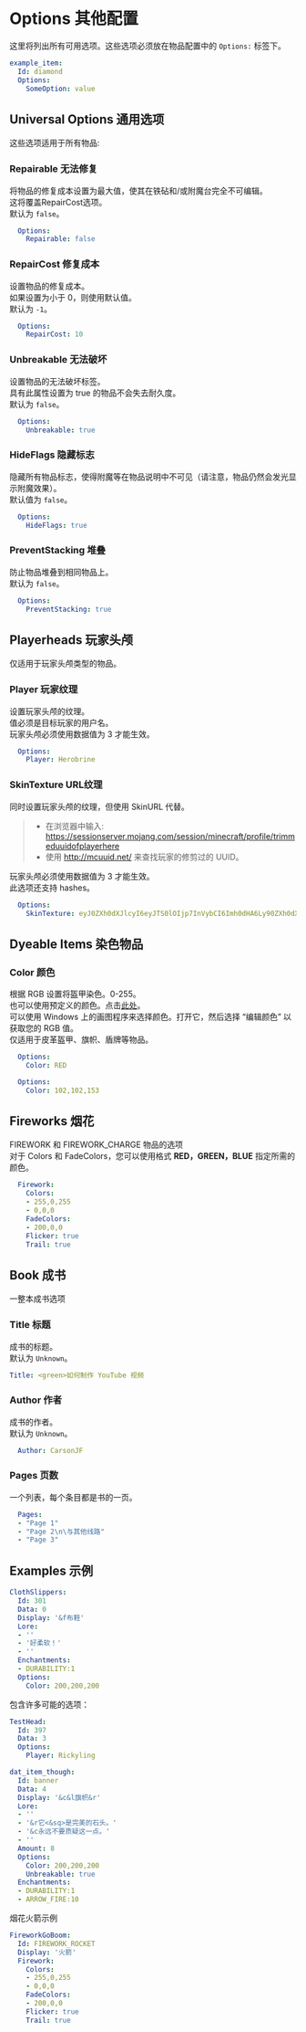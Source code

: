 # Options 其他配置

这里将列出所有可用选项。这些选项必须放在物品配置中的 `Options:` 标签下。

```yaml
example_item:
  Id: diamond
  Options:
    SomeOption: value
```

## Universal Options 通用选项

这些选项适用于所有物品:

### Repairable 无法修复

将物品的修复成本设置为最大值，使其在铁砧和/或附魔台完全不可编辑。  
这将覆盖RepairCost选项。  
默认为 `false`。

```yaml
  Options:
    Repairable: false
```

### RepairCost 修复成本

设置物品的修复成本。  
如果设置为小于 0，则使用默认值。  
默认为 `-1`。

```yaml
  Options:
    RepairCost: 10
```

### Unbreakable 无法破坏

设置物品的无法破坏标签。  
具有此属性设置为 true 的物品不会失去耐久度。  
默认为 `false`。

```yaml
  Options:
    Unbreakable: true
```

### HideFlags 隐藏标志

隐藏所有物品标志，使得附魔等在物品说明中不可见（请注意，物品仍然会发光显示附魔效果）。  
默认值为 `false`。

```yaml
  Options:
    HideFlags: true
```

### PreventStacking 堆叠

防止物品堆叠到相同物品上。  
默认为 `false`。

```yaml
  Options:
    PreventStacking: true
```

## Playerheads 玩家头颅

仅适用于玩家头颅类型的物品。

### Player 玩家纹理

设置玩家头颅的纹理。  
值必须是目标玩家的用户名。  
玩家头颅必须使用数据值为 3 才能生效。

```yaml
  Options:
    Player: Herobrine
```

### SkinTexture URL纹理

同时设置玩家头颅的纹理，但使用 SkinURL 代替。

> - 在浏览器中输入: https://sessionserver.mojang.com/session/minecraft/profile/trimmeduuidofplayerhere
> - 使用 http://mcuuid.net/ 来查找玩家的修剪过的 UUID。

玩家头颅必须使用数据值为 3 才能生效。  
此选项还支持 hashes。

```yaml
  Options:
    SkinTexture: eyJ0ZXh0dXJlcyI6eyJTS0lOIjp7InVybCI6Imh0dHA6Ly90ZXh0dXJlcy5taW5lY3JhZnQubmV0L3RleHR1cmUvODdlMGFhOTQzM2RiYTliNzU5MzJhMTFkYzk0ZDQwNmJkZTE5ZTg2MzUxNDIxNDkyYjNlZDM3OGM4ZTFhN2NjIn19fQ==
```

## Dyeable Items 染色物品

### Color 颜色

根据 RGB 设置将盔甲染色。0-255。  
也可以使用预定义的颜色。点击[此处](https://hub.spigotmc.org/javadocs/bukkit/org/bukkit/DyeColor.html)。  
可以使用 Windows 上的画图程序来选择颜色。打开它，然后选择 “编辑颜色” 以获取您的 RGB 值。  
仅适用于皮革盔甲、旗帜、盾牌等物品。

```yaml
  Options:
    Color: RED
```

```yaml
  Options:
    Color: 102,102,153
```

## Fireworks 烟花

FIREWORK 和 FIREWORK_CHARGE 物品的选项  
对于 Colors 和 FadeColors，您可以使用格式 **RED，GREEN，BLUE** 指定所需的颜色。

```yaml
  Firework:
    Colors:
    - 255,0,255
    - 0,0,0
    FadeColors:
    - 200,0,0
    Flicker: true
    Trail: true
```

## Book 成书

一整本成书选项

### Title 标题

成书的标题。  
默认为 `Unknown`。

```yaml
Title: <green>如何制作 YouTube 视频
```
### Author 作者

成书的作者。  
默认为 `Unknown`。

```yaml
  Author: CarsonJF
```

### Pages 页数

一个列表，每个条目都是书的一页。

```yaml
  Pages:
  - "Page 1"
  - "Page 2\n\与其他线路"
  - "Page 3"
```

## Examples 示例

```yaml
ClothSlippers:
  Id: 301
  Data: 0
  Display: '&f布鞋'
  Lore:
  - ''
  - '好柔软！'
  - ''
  Enchantments:
  - DURABILITY:1
  Options:
    Color: 200,200,200
```

包含许多可能的选项：

```yaml
TestHead:
  Id: 397
  Data: 3
  Options:
    Player: Rickyling
```

```yaml
dat_item_though:
  Id: banner
  Data: 4
  Display: '&c&l旗帜&r'
  Lore:
  - ''
  - '&r它<&sq>是完美的石头。'
  - '&c永远不要质疑这一点。'
  - ''
  Amount: 8
  Options:
    Color: 200,200,200
    Unbreakable: true
  Enchantments:
  - DURABILITY:1
  - ARROW_FIRE:10
```

烟花火箭示例

```yaml
FireworkGoBoom:
  Id: FIREWORK_ROCKET
  Display: '火箭'
  Firework:
    Colors:
    - 255,0,255
    - 0,0,0
    FadeColors:
    - 200,0,0
    Flicker: true
    Trail: true
```